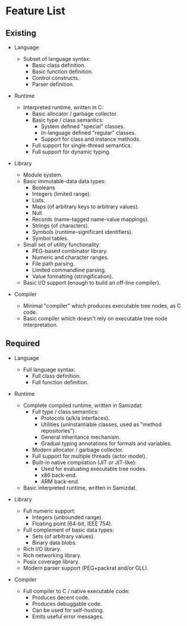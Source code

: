 Feature List
============

Existing
--------

* Language
  * Subset of language syntax:
    * Basic class definition.
    * Basic function definition.
    * Control constructs.
    * Parser definition.

* Runtime
  * Interpreted runtime, written in C:
    * Basic allocator / garbage collector.
    * Basic type / class semantics:
      * System defined "special" classes.
      * In-language defined "regular" classes.
      * Support for class and instance methods.
    * Full support for single-thread semantics.
    * Full support for dynamic typing.

* Library
  * Module system.
  * Basic immutable-data data types:
    * Booleans
    * Integers (limited range).
    * Lists.
    * Maps (of arbitrary keys to arbitrary values).
    * Null.
    * Records (name-tagged name-value mappings).
    * Strings (of characters).
    * Symbols (runtime-significant identifiers).
    * Symbol tables.
  * Small set of utility functionality:
    * PEG-based combinator library.
    * Numeric and character ranges.
    * File path parsing.
    * Limited commandline parsing.
    * Value formatting (stringification).
  * Basic I/O support (enough to build an off-line compiler).

* Compiler
  * Minimal "compiler" which produces executable tree nodes, as C code.
  * Basic compiler which doesn't rely on executable tree node interpretation.


Required
--------

* Language
  * Full language syntax:
    * Full class definition.
    * Full function definition.

* Runtime
  * Complete compiled runtime, written in Samizdat:
    * Full type / class semantics:
      * Protocols (a/k/a interfaces).
      * Utilities (uninstantiable classes, used as "method repositories").
      * General inheritance mechanism.
      * Gradual typing annotations for formals and variables.
    * Modern allocator / garbage collector.
    * Full support for multiple threads (actor model).
    * Built-in native compilation (JIT or JIT-like):
      * Used for evaluating executable tree nodes.
      * x86 back-end.
      * ARM back-end.
  * Basic interpreted runtime, written in Samizdat.

* Library
  * Full numeric support:
    * Integers (unbounded range).
    * Floating point (64-bit, IEEE 754).
  * Full complement of basic data types:
    * Sets (of arbitrary values).
    * Binary data blobs.
  * Rich I/O library.
  * Rich networking library.
  * Posix coverage library.
  * Modern parser support (PEG+packrat and/or GLL).

* Compiler
  * Full compiler to C / native executable code:
    * Produces decent code.
    * Produces debuggable code.
    * Can be used for self-hosting.
    * Emits useful error messages.

